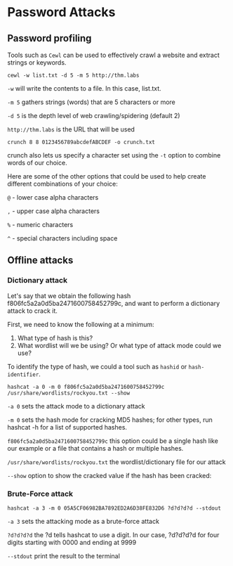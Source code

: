 # Password Attacks

## Password profiling

Tools such as `Cewl` can be used to effectively crawl a website and extract strings or keywords.

`cewl -w list.txt -d 5 -m 5 http://thm.labs`

`-w` will write the contents to a file. In this case, list.txt.

`-m 5` gathers strings (words) that are 5 characters or more

`-d 5` is the depth level of web crawling/spidering (default 2)

`http://thm.labs` is the URL that will be used



`crunch 8 8 0123456789abcdefABCDEF -o crunch.txt`&#x20;

crunch also lets us specify a character set using the `-t` option to combine words of our choice.

Here are some of the other options that could be used to help create different combinations of your choice:

`@` - lower case alpha characters

`,` - upper case alpha characters

`%` - numeric characters

`^` - special characters including space

## Offline attacks

### Dictionary attack

Let's say that we obtain the following hash f806fc5a2a0d5ba2471600758452799c, and want to perform a dictionary attack to crack it.

First, we need to know the following at a minimum:

1. What type of hash is this?
2. What wordlist will we be using? Or what type of attack mode could we use?

To identify the type of hash, we could a tool such as `hashid` or `hash-identifier`.

`hashcat -a 0 -m 0 f806fc5a2a0d5ba2471600758452799c /usr/share/wordlists/rockyou.txt --show`

`-a 0`  sets the attack mode to a dictionary attack

`-m 0`  sets the hash mode for cracking MD5 hashes; for other types, run hashcat -h for a list of supported hashes.

`f806fc5a2a0d5ba2471600758452799c` this option could be a single hash like our example or a file that contains a hash or multiple hashes.

`/usr/share/wordlists/rockyou.txt` the wordlist/dictionary file for our attack

`--show` option to show the cracked value if the hash has been cracked:

### Brute-Force attack

`hashcat -a 3 -m 0 05A5CF06982BA7892ED2A6D38FE832D6 ?d?d?d?d --stdout`

`-a 3`  sets the attacking mode as a brute-force attack

`?d?d?d?d` the ?d tells hashcat to use a digit. In our case, ?d?d?d?d for four digits starting with 0000 and ending at 9999

`--stdout` print the result to the terminal



